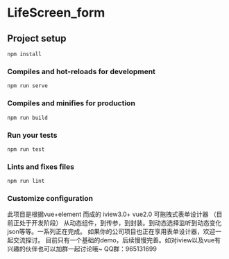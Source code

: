 # LifeScreen_form

## Project setup
```
npm install
```

### Compiles and hot-reloads for development
```
npm run serve
```

### Compiles and minifies for production
```
npm run build
```

### Run your tests
```
npm run test
```

### Lints and fixes files
```
npm run lint
```

### Customize configuration
此项目是根据vue+element 而成的 iview3.0+ vue2.0 可拖拽式表单设计器
（目前正处于开发阶段）
从动态组件，到传参，到封装。到动态选择监听到动态变化json等等。一系列正在完成。
如果你的公司项目也正在享用表单设计器，欢迎一起交流探讨。
目前只有一个基础的demo，后续慢慢完善。如对iview以及vue有兴趣的伙伴也可以加群一起讨论哦~
QQ群：965131699
